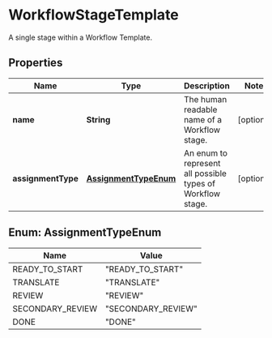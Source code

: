 

# WorkflowStageTemplate

A single stage within a Workflow Template.
## Properties

Name | Type | Description | Notes
------------ | ------------- | ------------- | -------------
**name** | **String** | The human readable name of a Workflow stage. |  [optional]
**assignmentType** | [**AssignmentTypeEnum**](#AssignmentTypeEnum) | An enum to represent all possible types of Workflow stage. |  [optional]



## Enum: AssignmentTypeEnum

Name | Value
---- | -----
READY_TO_START | &quot;READY_TO_START&quot;
TRANSLATE | &quot;TRANSLATE&quot;
REVIEW | &quot;REVIEW&quot;
SECONDARY_REVIEW | &quot;SECONDARY_REVIEW&quot;
DONE | &quot;DONE&quot;



